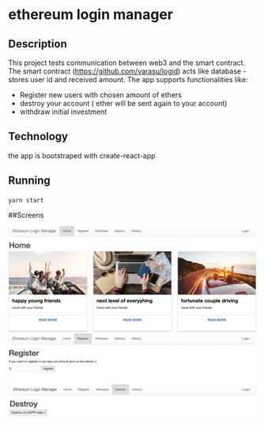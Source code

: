 # ethereum login manager

## Description
This project tests communication between web3 and the smart contract. The smart contract (https://github.com/varasu/logid) 
acts like database - stores user id and received amount. The app supports functionalities like:
- Register new users with chosen amount of ethers
- destroy your account ( ether will be sent again to your account)
- withdraw initial investment

## Technology 

the app is bootstraped with create-react-app 

## Running

`yarn start`

##Screens
  
![Alt text](/screens/first.png)
![Alt text](/screens/second.png)
![Alt text](/screens/third.png)
